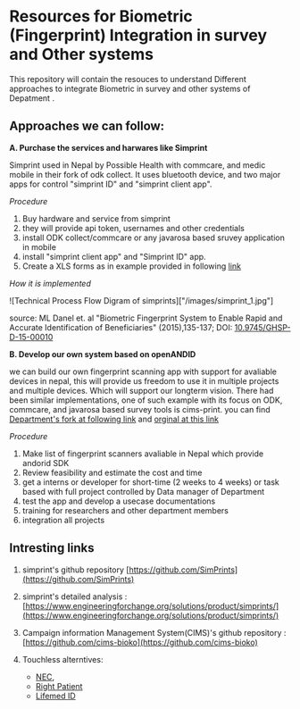 # Resources for Biometric (Fingerprint) Integration in survey and Other systems 

This repository will contain the resouces to understand Different approaches to integrate Biometric in survey and other systems of Depatment .


## Approaches we can follow:
**A. Purchase the services and harwares like Simprint** 

Simprint used in Nepal by Possible Health with commcare, and medic mobile in their fork of odk collect. It uses bluetooth device, and two major apps for control "simprint ID" and "simprint client app". 

*Procedure* 
1. Buy hardware and service from simprint
2. they will provide api token, usernames and other credentials 
3. install ODK collect/commcare or any javarosa based sruvey application in mobile 
4. install "simprint client app" and "Simprint ID" app. 
5. Create a XLS forms as in example provided in following [link](https://docs.google.com/spreadsheets/d/1z-hBSwQ646KnL7tz3GPt8PH0WLWL0H1RzcouqFhThgA/edit#gid=1591872452)

*How it is implemented*

![Technical Process Flow Digram of simprints]["/images/simprint_1.jpg"] 

source: ML Danel et. al "Biometric Fingerprint System to Enable Rapid and Accurate Identification of Beneficiaries" (2015),135-137; DOI: [10.9745/GHSP-D-15-00010]( https://doi.org/10.9745/GHSP-D-15-00010)

**B. Develop our own system based on openANDID** 

we can build our own fingerprint scanning app with support for avaliable devices in nepal, this will provide us freedom to use it in multiple projects and multiple devices. Which will support our longterm vision. 
There had been similar implementations, one of such example with its focus on ODK, commcare, and javarosa based survey tools is cims-print. you can find [Department's fork at following link](https://github.com/dhdcp/cims-prints) and [orginal at this link](https://github.com/cims-bioko/cims-prints) 

*Procedure*
1. Make list of fingerprint scanners avaliable in Nepal which provide andorid SDK
2. Review feasibility and estimate the cost and time 
3. get a interns or developer for short-time (2 weeks to 4 weeks) or task based with full project controlled by Data manager of Department 
4. test the app and develop a usecase documentations 
5. training for researchers and other department members 
6. integration all projects


## Intresting links

1. simprint's github repository [https://github.com/SimPrints](https://github.com/SimPrints)
2. simprint's detailed analysis : [https://www.engineeringforchange.org/solutions/product/simprints/](https://www.engineeringforchange.org/solutions/product/simprints/)
3. Campaign information Management System(CIMS)'s github repository : [https://github.com/cims-bioko](https://github.com/cims-bioko)
4. Touchless alterntives:

	- [NEC](), 
	- [Right Patient](https://www.rightpatient.com/medical-identity-theft/)
	- [Lifemed ID](https://lifemedid.com/our-solutions/patient-identification)